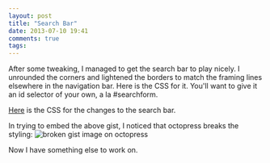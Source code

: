 ```yaml
---
layout: post
title: "Search Bar"
date: 2013-07-10 19:41
comments: true
tags:
---
```

After some tweaking, I managed to get the search bar to play nicely. I unrounded the corners and lightened the borders to match the framing lines elsewhere in the navigation bar. Here is the CSS for it. You'll want to give it an id selector of your own, a la #searchform.

<a href="https://gist.github.com/walshbr/5968989">Here</a> is the CSS for the changes to the search bar.

In trying to embed the above gist, I noticed that octopress breaks the styling: <img alt="broken gist image on octopress" src="{{ root_url }}/assets/images/Broken_Gist.jpg">

Now I have something else to work on.

